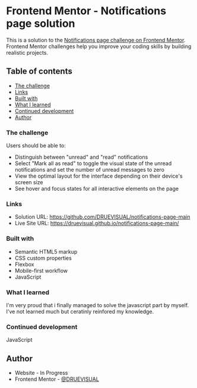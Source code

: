 # Frontend Mentor - Notifications page solution

This is a solution to the [Notifications page challenge on Frontend Mentor](https://www.frontendmentor.io/challenges/notifications-page-DqK5QAmKbC). Frontend Mentor challenges help you improve your coding skills by building realistic projects. 

## Table of contents

  - [The challenge](#the-challenge)
  - [Links](#links)
  - [Built with](#built-with)
  - [What I learned](#what-i-learned)
  - [Continued development](#continued-development)
  - [Author](#author)


### The challenge

Users should be able to:

- Distinguish between "unread" and "read" notifications
- Select "Mark all as read" to toggle the visual state of the unread notifications and set the number of unread messages to zero
- View the optimal layout for the interface depending on their device's screen size
- See hover and focus states for all interactive elements on the page

### Links

- Solution URL: https://github.com/DRUEVISUAL/notifications-page-main
- Live Site URL: https://druevisual.github.io/notifications-page-main/

### Built with

- Semantic HTML5 markup
- CSS custom properties
- Flexbox
- Mobile-first workflow
- JavaScript

### What I learned

I'm very proud that i finally managed to solve the javascript part by myself. I've not learned much but ceratinly reinfored my knowledge.

### Continued development

JavaScript

## Author

- Website - In Progress
- Frontend Mentor - [@DRUEVISUAL](https://www.frontendmentor.io/profile/DRUEVISUAL)
